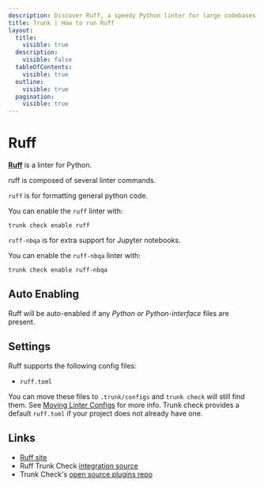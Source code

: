```yaml
---
description: Discover Ruff, a speedy Python linter for large codebases. Integrates with CI/IDEs and supports .py, .pyi, and Jupyter Notebooks.
title: Trunk | How to run Ruff
layout:
  title:
    visible: true
  description:
    visible: false
  tableOfContents:
    visible: true
  outline:
    visible: true
  pagination:
    visible: true
---
```


# Ruff

[**Ruff**](https://github.com/astral-sh/ruff) is a linter for Python.


ruff is composed of several linter commands.
    
`ruff` is for formatting general python code.

You can enable the `ruff` linter with:

```shell
trunk check enable ruff
```

`ruff-nbqa` is for extra support for Jupyter notebooks.

You can enable the `ruff-nbqa` linter with:

```shell
trunk check enable ruff-nbqa
```


## Auto Enabling

Ruff will be auto-enabled if any *Python or Python-interface* files are present.

## Settings

Ruff supports the following config files:
* `ruff.toml`

You can move these files to `.trunk/configs` and `trunk check` will still find them. See [Moving Linter Configs](..#moving-linter-configs) for more info.
Trunk check provides a default `ruff.toml` if your project does not already have one.



## Links

- [Ruff site](https://github.com/astral-sh/ruff)
- Ruff Trunk Check [integration source](https://github.com/trunk-io/plugins/tree/main/linters/ruff)
- Trunk Check's [open source plugins repo](https://github.com/trunk-io/plugins/tree/main)
